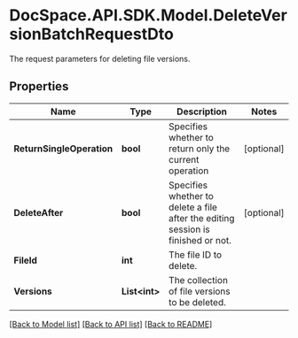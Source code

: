 # DocSpace.API.SDK.Model.DeleteVersionBatchRequestDto
The request parameters for deleting file versions.

## Properties

Name | Type | Description | Notes
------------ | ------------- | ------------- | -------------
**ReturnSingleOperation** | **bool** | Specifies whether to return only the current operation | [optional] 
**DeleteAfter** | **bool** | Specifies whether to delete a file after the editing session is finished or not. | [optional] 
**FileId** | **int** | The file ID to delete. | 
**Versions** | **List&lt;int&gt;** | The collection of file versions to be deleted. | 

[[Back to Model list]](../README.md#documentation-for-models) [[Back to API list]](../README.md#documentation-for-api-endpoints) [[Back to README]](../README.md)

